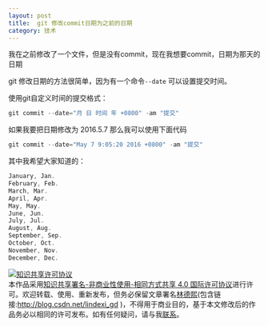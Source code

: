 ```yaml
---
layout: post
title:  git 修改commit日期为之前的日期 
category: 技术 
---
```


我在之前修改了一个文件，但是没有commit，现在我想要commit，日期为那天的日期

git 修改日期的方法很简单，因为有一个命令`--date` 可以设置提交时间。

<!--more-->
<!-- csdn -->

使用git自定义时间的提交格式：

```csharp
git commit --date="月 日 时间 年 +0800" -am "提交"
```

如果我要把日期修改为 2016.5.7 那么我可以使用下面代码

```csharp
git commit --date="May 7 9:05:20 2016 +0800" -am "提交"
```

其中我希望大家知道的：


```csharp
January, Jan.
February, Feb.
March, Mar.
April, Apr.
May, May.
June, Jun.
July, Jul.
August, Aug.
September, Sep.
October, Oct.
November, Nov.
December, Dec.
```

<a rel="license" href="http://creativecommons.org/licenses/by-nc-sa/4.0/"><img alt="知识共享许可协议" style="border-width:0" src="https://licensebuttons.net/l/by-nc-sa/4.0/88x31.png" /></a><br />本作品采用<a rel="license" href="http://creativecommons.org/licenses/by-nc-sa/4.0/">知识共享署名-非商业性使用-相同方式共享 4.0 国际许可协议</a>进行许可。欢迎转载、使用、重新发布，但务必保留文章署名[林德熙](http://blog.csdn.net/lindexi_gd)(包含链接:http://blog.csdn.net/lindexi_gd )，不得用于商业目的，基于本文修改后的作品务必以相同的许可发布。如有任何疑问，请与我[联系](mailto:lindexi_gd@163.com)。  
